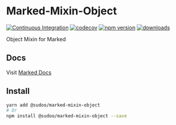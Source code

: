 # Marked-Mixin-Object

[![Continuous Integration](https://github.com/SudoDotDog/Marked-Mixin-Object/actions/workflows/ci.yml/badge.svg)](https://github.com/SudoDotDog/Marked-Mixin-Object/actions/workflows/ci.yml)
[![codecov](https://codecov.io/gh/SudoDotDog/Marked-Mixin-Object/branch/main/graph/badge.svg)](https://codecov.io/gh/SudoDotDog/Marked-Mixin-Object)
[![npm version](https://badge.fury.io/js/%40sudoo%2Fmarked-mixin-object.svg)](https://www.npmjs.com/package/@sudoo/marked-mixin-object)
[![downloads](https://img.shields.io/npm/dm/@sudoo/marked-mixin-object.svg)](https://www.npmjs.com/package/@sudoo/marked-mixin-object)

Object Mixin for Marked

## Docs

Visit [Marked Docs](https://marked.sudo.dog/)

## Install

```sh
yarn add @sudoo/marked-mixin-object
# Or
npm install @sudoo/marked-mixin-object --save
```
